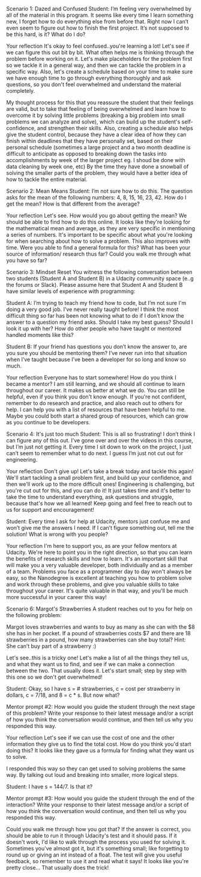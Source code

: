 Scenario 1: Dazed and Confused
Student: I’m feeling very overwhelmed by all of the material in this program. 
It seems like every time I learn something new, I forget how to do everything 
else from before that. Right now I can’t even seem to figure out how to
 finish the first project. 
It’s not supposed to be this hard, is it? What do I do?

Your reflection
It's okay to feel confused..you're learning a lot! 
Let's see if we can figure this out bit by bit.
What often helps me is thinking through the problem before
working on it. Let's make placeholders for the problem first 
so we tackle it in a general way, 
and then we can tackle the problem in a specific way.
Also, let's create a schedule based on your time to make sure we have enough time 
to go through everything thoroughly and ask questions, so you don't feel overwhelmed and 
understand the material completely.

My thought process for this that you reassure the student that their feelings are 
valid, but to take that feeling of being overwhelmed and learn how to overcome it
by solving little problems (breaking a big problem into small problems we can analyze
and solve), which can build up the student's self-confidence, and strengthen their skills.
Also, creating a schedule also helps give the student control, because they have a clear 
idea of how they can finish within deadlines that they have personally set, based on their 
personal schedule (sometimes a large project and a two month deadline is difficult to anticipate
as opposed to breaking down the tasks into accomplishments by week of the larger project eg. 
I shoud be done with data cleaning by week one, etc)
By the time they have done a snowball of solving the smaller parts of the problem, they would
have a better idea of how to tackle the entire material. 

Scenario 2: Mean Means
Student: I’m not sure how to do this. 
The question asks for the mean of the following numbers: 4, 8, 15, 16, 23, 42.
How do I get the mean? How is that different from the average?
 
Your reflection
Let's see. How would you go about getting the mean? 
We should be able to find how to do this online. 
It looks like they're looking for the mathematical mean and average, as they are very 
specific in mentioning a series of numbers.
It's important to be specific about what you're looking for when searching
about how to solve a problem. This also improves with time. 
Were you able to find a general formula for this? What has been your source of 
information/ research thus far? Could you walk me through what you have so far?

Scenario 3: Mindset Reset
You witness the following conversation between two students (Student A and Student B)
in a Udacity community space (e..g the forums or Slack). Please assume
here that Student A and Student B have similar levels of experience with programming:
 

Student A: I’m trying to teach my friend how to code, 
but I’m not sure I'm doing a very good job. I’ve never really taught before!
I think the most difficult 
thing so far has been not knowing what to do if I don’t know the 
answer to a question my friend asks. Should I take my best guess? 
Should I look it up with her? How do other people who have taught 
or mentored handled moments like this?

Student B: If your friend has questions you don’t know the answer to, 
are you sure you should be mentoring them? I’ve never run into that
situation when I’ve taught because I’ve been a developer for so 
long and know so much.

Your reflection
Everyone has to start somewhere! How do you think I became a mentor? 
I am still learning, and we should all continue to learn throughout our career. 
It makes us better at what we do. You can still be helpful, even if you think you 
don't know enough. If you're not confident, remember to do research and practice, and 
also reach out to others for help. I can help you with a list of resources that have 
been helpful to me. Maybe you could both start a shared group of resources, which 
can grow as you continue to be developers. 

Scenario 4: It's just too much
Student: This is all so frustrating! I don’t think I can figure any of this out. 
I’ve gone over and over the videos in this course, but I’m just not getting it.
Every time I sit down to work on the project, I just can’t
seem to remember what to do next. I guess I’m just not cut out for engineering.

Your reflection
Don't give up! Let's take a break today and tackle this again! 
We'll start tackling a small problem first, and build up your confidence, 
and then we'll work up to the more difficult ones!
Engineering is challenging, but you're cut out for this, and you can do it!
It just takes time and it's better to take the time to understand everything,
ask questions and struggle, because that's how we all learned! Keep going
and feel free to reach out to us for support and encouragement! 


Student: Every time I ask for help at Udacity, mentors just confuse me 
and won’t give me the answers I need. 
If I can’t figure something out, tell me the solution!
 What is wrong with you people?
 
Your reflection
I'm here to support you, as are your fellow mentors at Udacity. We're here to point 
you in the right direction, so that you can learn the benefits of research skills 
and how to learn. It's an important skill that will make you a very valuable developer,
both individually and as a member of a team. Problems you face as a programmer day 
to day won't always be easy, so the Nanodegree is excellent at teaching
you how to problem solve and work through these problems, and give you
valuable skills to take throughout your career. It's quite valuable in that
way, and you'll be much more successful in your career this way! 

Scenario 6: Margot's Strawberries
A student reaches out to you for help on the following problem:

Margot loves strawberries and wants to buy as many as she 
can with the $8 she has in her pocket.
 If a pound of strawberries costs $7 and there are 18 strawberries in a pound, 
how many strawberries can she buy total? Hint:
 She can’t buy part of a strawberry :)
 
Let's see..this is a tricky one! 
Let's make a list of all the things they tell us, 
and what they want us to find, and see if we can make a connection between the two. 
That usually does it. 
Let's start small; step by step with this one so we don't get overwhelmed!


Student: Okay, so I have s = # strawberries, 
c = cost per strawberry in dollars, c = 7/18, and 8 = c * s. But now what?

Mentor prompt #2: How would you guide the student through the next
 stage of this problem? Write your response to their latest message and/or a script 
 of how you think the conversation would continue, and then tell us why you 
 responded this way.
 
Your reflection
Let's see if we can use the cost of one and the other information
they give us to find the total cost. How do you think you'd start doing this?
It looks like they gave us a formula for finding what they want us to solve.
 
I responded this way so they can get used to solving problems the same way.
By talking out loud and breaking into smaller, more logical steps.

Student: I have s = 144/7. Is that it?

Mentor prompt #3: How would you guide the student through the end 
of the interaction? Write your response to their latest message
 and/or a script of how you think the conversation would continue,
 and then tell us why you responded this way.
 
Could you walk me through how you got that? If the answer is correct, 
you should be able to run it through Udacity's test and it should pass. 
If it doesn't work, I'd like to walk through the process you used for solving it. 
Sometimes you've almost got it, but it's something small; like 
forgetting to round up or giving an int instead of a float. 
The test will give you useful feedback,
so remember to use it and read what it says! 
It looks like you're pretty close...
That usually does the trick!
 
